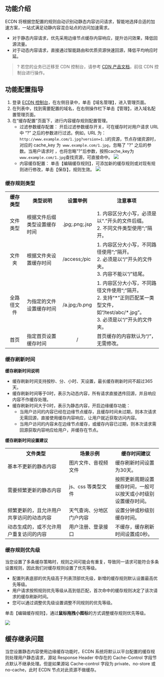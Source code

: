 ## 功能介绍

ECDN 将根据您配置的规则自动识别动静态内容访问请求，智能地选择合适的加速方案，一站式满足动静内容混合站点的访问加速需求。

- 对于静态内容请求，优先采用边缘节点缓存内容响应，提升访问效果，降低回源流量。
- 对于动态内容请求，直接通过智能路由和优质资源快速回源，降低平均响应时延。

>? 若您的业务已迁移至 CDN 控制台，请参考 [CDN 产品文档](https://cloud.tencent.com/document/product/228)，前往 CDN 控制台进行操作。


## 功能配置指导

1. 登录 [ECDN 控制台](https://console.cloud.tencent.com/dsa)，在左侧目录中，单击【域名管理】，进入管理页面。
2. 在列表中，找到需要配置的域名，在右侧操作栏下单击【管理】，进入域名配置管理页面。   
3. 在“缓存配置”页面下，进行内容缓存规则配置管理。   
   - 过滤参数缓存配置：
     开启过滤参数缓存开关，可在缓存时对用户请求 URL 中 “?” 之后的参数进行过滤。例如，URL 为：` http://www.example.com/1.jpg?version=1.1`的资源，节点存储资源时，对应的 cache_key 为` www.example.com/1.jpg`，忽略了 "?" 之后的参数。当用户请求时 ，也将忽略"?"后参数，按照cache_key为`www.example.com/1.jpg`查找资源，可直接命中。
	![](https://main.qcloudimg.com/raw/c8090cdfe705cab673e8b7ff6842691a.png)
   - 内容缓存配置：
   单击【编辑缓存规则】，可添加新的缓存规则或对现有规则进行修改，单击【保存】，规则生效。
     ![](https://main.qcloudimg.com/raw/49ab04c890048cf45b2c70ff42a5d74b.png)

### 缓存规则类型  

<table style="display:table" width="100%">
	<tbody>
		<tr>
			<th colspan="1" style="text-align: center" width="15%"> 缓存类型 </th>
			<th colspan="1" style="text-align: center" width="30%"> 类型说明 </th>
			<th colspan="1" style="text-align: center" width="10%"> 设置举例 </th>
			<th width="45%">注意事项</th>
		</tr>
		<tr>
			<td style="text-align: center">文件类型</td>
			<td>根据文件后缀类型设置缓存时间</td>
			<td>.jpg;.png;.jsp</td>
			<td>1. 内容区分大小写，必须是以“.”开头的文件后缀。</br>2. 不同文件类型使用“;”隔开。</td>
		</tr>
		<tr>
			<td style="text-align: center">文件夹</td>
			<td>根据文件夹设置缓存时间</td>
			<td>/access;/pic</td>
			<td>1. 内容区分大小写，不同路径使用“;”隔开。</br>2. 必须是以“/”开头的文件夹。</br>3. 内容不能以“/”结尾。</td>
		</tr>
		<tr>
			<td style="text-align: center">全路径文件</td>
			<td>为指定的文件设置缓存时间</td>
			<td>/a.jpg;/b.png</td>
			<td>1. 内容区分大小写，不同路径文件使用“;”隔开。</br>2. 支持“*”正则匹配某一类型文件，如“/test/abc/*.jpg”。</br>3. 必须是以“/”开头的文件夹。</td>
		</tr>
		<tr>
			<td style="text-align: center">首页</td>
			<td>指定首页设置缓存时间</td>
			<td style="text-align: center">/</td>
			<td>首页缓存的内容默认为“/”，无需修改。</td>
		</tr>
	</tbody>
</table> 



### 缓存刷新时间  

<strong>缓存刷新时间说明</strong>  

- 缓存刷新时间支持按秒、分、小时、天设置，最长缓存刷新时间不超过365天。  
- 缓存刷新时间等于0时，表示为动态内容，所有请求直接透传回源，并且响应内容不作缓存处理。  
- 缓存刷新时间大于0时，表示为静态内容，开启边缘缓存功能：
  - 当用户访问的内容已经在边缘节点缓存，且缓存时间未过期，则本次请求无需回源，直接使用缓存内容响应，让用户就近获取访问内容。
  - 当用户访问的内容未在边缘节点缓存，或缓存内容已过期，则本次请求需回源获取内容响应给用户，并缓存在节点。


<strong>缓存刷新时间设置建议</strong>

<table style="display:table" width="100%">
	<tbody>
		<tr>
			<th colspan="1" style="text-align: center" width="40%"> 文件类型 </th>
			<th colspan="1" style="text-align: center" width="30%"> 场景示例 </th>
			<th colspan="1" style="text-align: center" width="30%"> 缓存时间建议 </th>
		</tr>
		<tr>
			<td>基本不更新的静态内容</td>
			<td>图片文件、音视频文件</td>
			<td>缓存刷新时间设置为30天。</td>
		</tr>
		<tr>
			<td>需要频繁更新的静态内容</td>
			<td>js、css 等类型文件</td>
			<td>按照更新周期设置缓存时间，一般可以按天或小时级别设置缓存时间。</td>
		</tr>
		<tr>
			<td>频繁更新的，且允许用户共享访问的动态内容</td>
			<td>天气查询、分地区门户内容</td>
			<td>设置分钟或秒级别缓存时间。</td>		
		</tr>
		<tr>
			<td>动态生成的，或不允许用户重复访问的内容</td>
			<td>用户注册、登录接口</td>
			<td>不缓存，缓存刷新时间设置成0秒。</td>		
		</tr>
	</tbody>
</table> 



### 缓存规则优先级

当您设置了多条缓存策略时，规则之间可能会有重复，导致同一请求可能符合多条设置规则，因此我们对缓存规则设置了优先等级。  

- 配置列表底部的优先级高于列表顶部优先级，新增的缓存规则默认设置最高优先等级。
- 用户请求按照规则优先等级从高到低匹配，首次命中的缓存规则决定了该次请求的缓存刷新时间。
- 您可以通过调整优先级设置调整不同规则的优先等级。

单击【编辑缓存规则】，通过<strong>鼠标拖拽小图标</strong>的方式调整缓存规则优先等级。

![](https://main.qcloudimg.com/raw/9bc37411df24d906571d394a2bb0ab84.png)

## 缓存继承问题

当您设置静态内容使用边缘缓存功能时，ECDN 系统将默认以平台配置的缓存规则处理用户静态请求，源站 Response Header 中存在的 Cache-Control 字段节点默认不继承处理。但是如果源站 Cache-control 字段为 private、no-store 或 no-cache，此时 ECDN 节点对此资源不做缓存。

